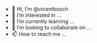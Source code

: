 - 👋 Hi, I’m @vicentbosch
- 👀 I’m interested in ...
- 🌱 I’m currently learning ...
- 💞️ I’m looking to collaborate on ...
- 📫 How to reach me ...

<!---
vicentbosch/vicentbosch is a ✨ special ✨ repository because its `README.md` (this file) appears on your GitHub profile.
You can click the Preview link to take a look at your changes.
--->
